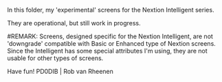 In this folder, my 'experimental' screens for the Nextion Intelligent series.

They are operational, but still work in progress.

#REMARK: Screens, designed specific for the Nextion Intelligent, are not 'downgrade' compatible with Basic or Enhanced type of Nextion screens. 
Since the Intelligent has some special attributes I'm using, they are not usable for other types of screens.

Have fun! PD0DIB | Rob van Rheenen
